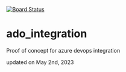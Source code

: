 [![Board Status](https://dev.azure.com/AlexToapanta/9d5e7914-9a8f-4815-b892-bfb9b5ea8d59/38170e1c-8a26-4dbf-8928-4efff6bd53ba/_apis/work/boardbadge/bb32d41c-b528-441b-a364-14a98418fa87)](https://dev.azure.com/AlexToapanta/9d5e7914-9a8f-4815-b892-bfb9b5ea8d59/_boards/board/t/38170e1c-8a26-4dbf-8928-4efff6bd53ba/Microsoft.RequirementCategory)
# ado_integration
Proof of concept for azure devops integration 


updated on May 2nd, 2023